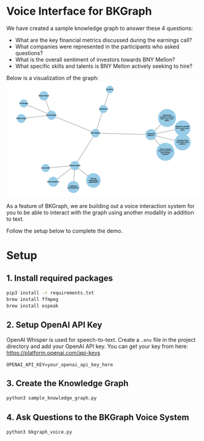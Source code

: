 # Voice Interface for BKGraph
We have created a sample knowledge graph to answer these 4 questions:
- What are the key financial metrics discussed during the earnings call?
- What companies were represented in the participants who asked questions?
- What is the overall sentiment of investors towards BNY Mellon?
- What specific skills and talents is BNY Mellon actively seeking to hire?

Below is a visualization of the graph: ![sample knowledge graph](sample_knowledge_graph.png)


As a feature of BKGraph, we are building out a voice interaction system for you to be able to interact with the graph using another modality in addition to text. 


Follow the setup below to complete the demo.

# Setup
## 1. Install required packages
```bash
pip3 install -r requirements.txt
brew install ffmpeg
brew install espeak
```

## 2. Setup OpenAI API Key

OpenAI Whisper is used for speech-to-text. Create a `.env` file in the project directory and add your OpenAI API key. You can get your key from here: https://platform.openai.com/api-keys

```.env
OPENAI_API_KEY=your_openai_api_key_here
```

## 3. Create the Knowledge Graph

```bash
python3 sample_knowledge_graph.py
```

## 4. Ask Questions to the BKGraph Voice System
```bash
python3 bkgraph_voice.py
```